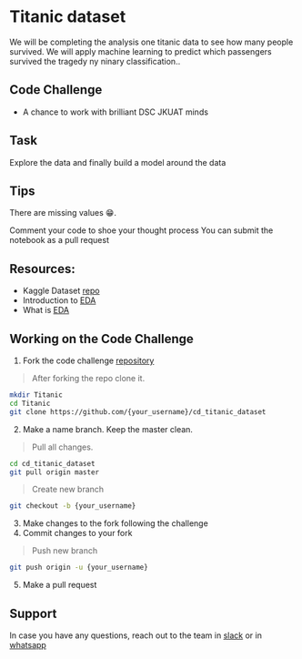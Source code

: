 # Titanic dataset
We will be completing the analysis one titanic data to see how many people survived. We will apply machine learning to predict which passengers survived the tragedy ny ninary classification..

## Code Challenge
* A chance to work with brilliant DSC JKUAT minds

## Task
Explore the data and finally build a model around the data

## Tips
There are missing values 😁.

Comment your code to shoe your thought process
You can submit the notebook as a pull request 

## Resources:
* Kaggle Dataset [repo](https://www.kaggle.com/c/titanic/kernels)
* Introduction to [EDA](https://towardsdatascience.com/a-gentle-introduction-to-exploratory-data-analysis-f11d843b8184)
* What is [EDA](https://towardsdatascience.com/exploratory-data-analysis-8fc1cb20fd15)
  
## Working on the Code Challenge
1. Fork the code challenge [repository](https://github.com/jkuatdsc/cd_titanic_dataset)
> After forking the repo clone it.
```sh
mkdir Titanic
cd Titanic
git clone https://github.com/{your_username}/cd_titanic_dataset
```
2. Make a name branch. Keep the master clean.
> Pull all changes.
```sh
cd cd_titanic_dataset
git pull origin master
```
> Create new branch
```sh
git checkout -b {your_username}
```
3. Make changes to the fork following the challenge
4. Commit changes to your fork
> Push new branch
```sh
git push origin -u {your_username}
```
5. Make a pull request

## Support
In case you have any questions, reach out to the team in [slack](https://dscjkuat.slack.com/) or in [whatsapp](https://chat.whatsapp.com/HqvLFqO4z9oILSZhEPL0VP)